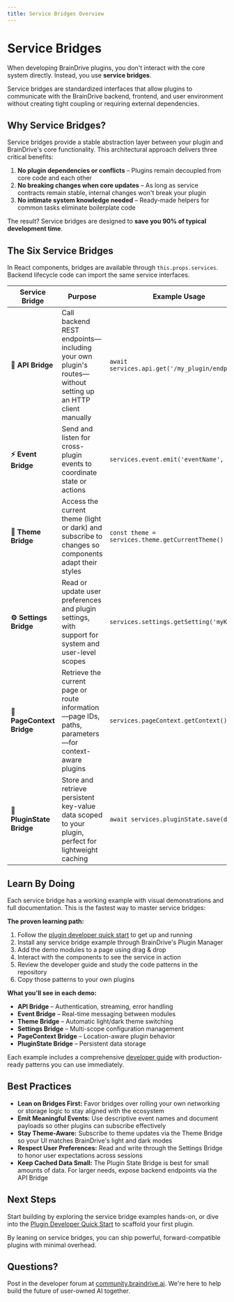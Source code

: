 ```yaml
---
title: Service Bridges Overview
---
```


# Service Bridges

When developing BrainDrive plugins, you don't interact with the core system directly. Instead, you use **service bridges**.

Service bridges are standardized interfaces that allow plugins to communicate with the BrainDrive backend, frontend, and user environment without creating tight coupling or requiring external dependencies.

## Why Service Bridges?

Service bridges provide a stable abstraction layer between your plugin and BrainDrive's core functionality. This architectural approach delivers three critical benefits:

1. **No plugin dependencies or conflicts** – Plugins remain decoupled from core code and each other
2. **No breaking changes when core updates** – As long as service contracts remain stable, internal changes won't break your plugin
3. **No intimate system knowledge needed** – Ready-made helpers for common tasks eliminate boilerplate code

The result? Service bridges are designed to **save you 90% of typical development time**.

## The Six Service Bridges

In React components, bridges are available through `this.props.services`. Backend lifecycle code can import the same service interfaces.

| Service Bridge | Purpose | Example Usage | Working Demo |
|----------------|---------|---------------|--------------|
| **🔗 API Bridge** | Call backend REST endpoints—including your own plugin's routes—without setting up an HTTP client manually | `await services.api.get('/my_plugin/endpoint')` | [`ServiceExample_API`](https://github.com/DJJones66/ServiceExample_API) |
| **⚡ Event Bridge** | Send and listen for cross-plugin events to coordinate state or actions | `services.event.emit('eventName', data)` | [`ServiceExample_Events`](https://github.com/DJJones66/ServiceExample_Events) |
| **🎨 Theme Bridge** | Access the current theme (light or dark) and subscribe to changes so components adapt their styles | `const theme = services.theme.getCurrentTheme()` | [`ServiceExample_Theme`](https://github.com/DJJones66/ServiceExample_Theme) |
| **⚙️ Settings Bridge** | Read or update user preferences and plugin settings, with support for system and user-level scopes | `services.settings.getSetting('myKey')` | [`ServiceExample_Settings`](https://github.com/DJJones66/ServiceExample_Settings) |
| **📍 PageContext Bridge** | Retrieve the current page or route information—page IDs, paths, parameters—for context-aware plugins | `services.pageContext.getContext()` | [`ServiceExample_PageContext`](https://github.com/DJJones66/ServiceExample_PageContext) |
| **💾 PluginState Bridge** | Store and retrieve persistent key-value data scoped to your plugin, perfect for lightweight caching | `await services.pluginState.save(data)` | [`ServiceExample_PluginState`](https://github.com/DJJones66/ServiceExample_PluginState) |

## Learn By Doing

Each service bridge has a working example with visual demonstrations and full documentation. This is the fastest way to master service bridges:

**The proven learning path:**

1. Follow the [plugin developer quick start](https://github.com/BrainDriveAI/BrainDrive/blob/main/PLUGIN_DEVELOPER_QUICKSTART.md) to get up and running
2. Install any service bridge example through BrainDrive's Plugin Manager
3. Add the demo modules to a page using drag & drop
4. Interact with the components to see the service in action
5. Review the developer guide and study the code patterns in the repository
6. Copy those patterns to your own plugins

**What you'll see in each demo:**

- **API Bridge** – Authentication, streaming, error handling
- **Event Bridge** – Real-time messaging between modules
- **Theme Bridge** – Automatic light/dark theme switching
- **Settings Bridge** – Multi-scope configuration management
- **PageContext Bridge** – Location-aware plugin behavior
- **PluginState Bridge** – Persistent data storage

Each example includes a comprehensive [developer guide](https://github.com/DJJones66/ServiceExample_API/blob/main/DEVELOPER_GUIDE.md) with production-ready patterns you can use immediately.

## Best Practices

- **Lean on Bridges First:** Favor bridges over rolling your own networking or storage logic to stay aligned with the ecosystem
- **Emit Meaningful Events:** Use descriptive event names and document payloads so other plugins can subscribe effectively
- **Stay Theme-Aware:** Subscribe to theme updates via the Theme Bridge so your UI matches BrainDrive's light and dark modes
- **Respect User Preferences:** Read and write through the Settings Bridge to honor user expectations across sessions
- **Keep Cached Data Small:** The Plugin State Bridge is best for small amounts of data. For larger needs, expose backend endpoints via the API Bridge

## Next Steps

Start building by exploring the service bridge examples hands-on, or dive into the [Plugin Developer Quick Start](https://github.com/BrainDriveAI/BrainDrive/blob/main/PLUGIN_DEVELOPER_QUICKSTART.md) to scaffold your first plugin.

By leaning on service bridges, you can ship powerful, forward-compatible plugins with minimal overhead.

## Questions?

Post in the developer forum at [community.braindrive.ai](https://community.braindrive.ai/). We're here to help build the future of user-owned AI together.
